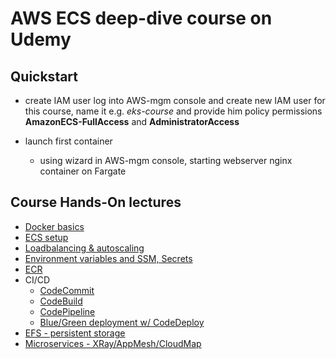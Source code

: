 # AWS ECS deep-dive course on Udemy

## Quickstart

- create IAM user
  log into AWS-mgm console and create new IAM user for this course, name it e.g. _eks-course_ and provide him policy permissions **AmazonECS-FullAccess**  and **AdministratorAccess**

- launch first container
  - using wizard in AWS-mgm console, starting webserver nginx container on Fargate

## Course Hands-On lectures

- [Docker basics](./01_docker-basics/Readme.md)
- [ECS setup](./02_ecs-setup/Readme.md)
- [Loadbalancing & autoscaling](./03_Loadbalancing-and-Autoscaling/Readme.md)
- [Environment variables and SSM, Secrets](./06_Env-variables-ssm-secrets/Readme.md)
- [ECR](./05_ECR/Readme.md)
- CI/CD
  - [CodeCommit](./04_CICD/1_CodeCommit/Readme.md)
  - [CodeBuild](./04_CICD/2_CodeBuild/Readme.md)
  - [CodePipeline](./04_CICD/3_CodePipeline/Readme.md)
  - [Blue/Green deployment w/ CodeDeploy](./04_CICD/4_Blue-Green-with-CodeDeploy/Readme.md)
- [EFS - persistent storage](./07_EFS-Persistent-storage/Readme.md)
- [Microservices - XRay/AppMesh/CloudMap](./08_Microservices-XRay-AppMesh/Readme.md)